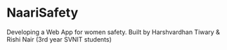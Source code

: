 # NaariSafety

Developing a Web App for women safety.
Built by Harshvardhan Tiwary & Rishi Nair (3rd year SVNIT students)
